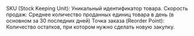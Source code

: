 SKU (Stock Keeping Unit): Уникальный идентификатор товара.
Скорость продаж: Среднее количество проданных единиц товара в день (в основном за 30 последних дней)
Точка заказа (Reorder Point): Количество остатков, при котором нужно сделать новую закупку.